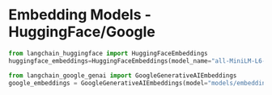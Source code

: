 # Embedding Models - HuggingFace/Google

```python
from langchain_huggingface import HuggingFaceEmbeddings
huggingface_embeddings=HuggingFaceEmbeddings(model_name="all-MiniLM-L6-v2")

from langchain_google_genai import GoogleGenerativeAIEmbeddings
google_embeddings = GoogleGenerativeAIEmbeddings(model="models/embedding-001")
```
